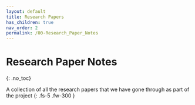```yaml
---
layout: default
title: Research Papers
has_children: true
nav_order: 2
permalink: /00-Research_Paper_Notes
---
```


# Research Paper Notes
{: .no_toc}

A collection of all the research papers that we have gone through as part of the project
{: .fs-5 .fw-300 }
